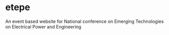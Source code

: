 # etepe
An event based website for National conference on Emerging Technologies on Electrical Power and Engineering

